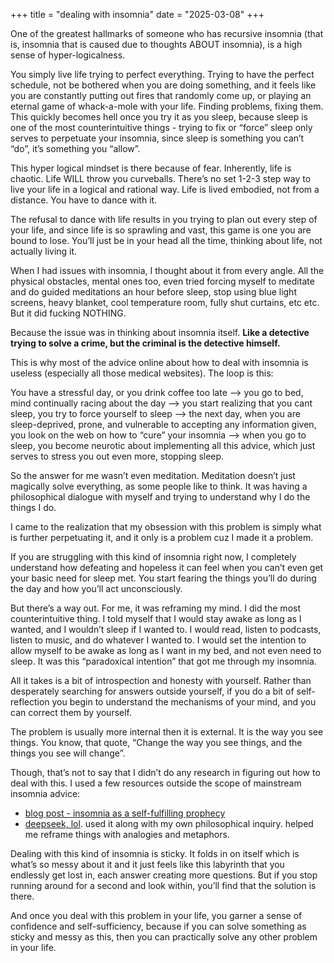 +++
title = "dealing with insomnia"
date = "2025-03-08"
+++

One of the greatest hallmarks of someone who has recursive insomnia (that is, insomnia that is caused due to thoughts ABOUT insomnia), is a high sense of hyper-logicalness.

You simply live life trying to perfect everything. Trying to have the perfect schedule, not be bothered when you are doing something, and it feels like you are constantly putting out fires that randomly come up, or playing an eternal game of whack-a-mole with your life. Finding problems, fixing them. This quickly becomes hell once you try it as you sleep, because sleep is one of the most counterintuitive things - trying to fix or “force” sleep only serves to perpetuate your insomnia, since sleep is something you can’t “do”, it’s something you “allow”.

This hyper logical mindset is there because of fear. Inherently, life is chaotic. Life WILL throw you curveballs. There’s no set 1-2-3 step way to live your life in a logical and rational way. Life is lived embodied, not from a distance. You have to dance with it. 

The refusal to dance with life results in you trying to plan out every step of your life, and since life is so sprawling and vast, this game is one you are bound to lose. You’ll just be in your head all the time, thinking about life, not actually living it.

When I had issues with insomnia, I thought about it from every angle. All the physical obstacles, mental ones too, even tried forcing myself to meditate and do guided meditations an hour before sleep, stop using blue light screens, heavy blanket, cool temperature room, fully shut curtains, etc etc. But it did fucking NOTHING. 

Because the issue was in thinking about insomnia itself. **Like a detective trying to solve a crime, but the criminal is the detective himself.**

This is why most of the advice online about how to deal with insomnia is useless (especially all those medical websites). The loop is this: 

You have a stressful day, or you drink coffee too late —> you go to bed, mind continually racing about the day —> you start realizing that you cant sleep, you try to force yourself to sleep —> the next day, when you are sleep-deprived, prone, and vulnerable to accepting any information given, you look on the web on how to “cure” your insomnia —> when you go to sleep, you become neurotic about implementing all this advice, which just serves to stress you out even more, stopping sleep.

So the answer for me wasn’t even meditation. Meditation doesn’t just magically solve everything, as some people like to think. It was having a philosophical dialogue with myself and trying to understand why I do the things I do. 

I came to the realization that my obsession with this problem is simply what is further perpetuating it, and it only is a problem cuz I made it a problem. 

If you are struggling with this kind of insomnia right now, I completely understand how defeating and hopeless it can feel when you can’t even get your basic need for sleep met. You start fearing the things you’ll do during the day and how you’ll act unconsciously.

But there’s a way out. For me, it was reframing my mind. I did the most counterintuitive thing. I told myself that I would stay awake as long as I wanted, and I wouldn’t sleep if I wanted to. I would read, listen to podcasts, listen to music, and do whatever I wanted to. I would set the intention to allow myself to be awake as long as I want in my bed, and not even need to sleep. It was this “paradoxical intention” that got me through my insomnia. 

All it takes is a bit of introspection and honesty with yourself. Rather than desperately searching for answers outside yourself, if you do a bit of self-reflection you begin to understand the mechanisms of your mind, and you can correct them by yourself. 

The problem is usually more internal then it is external. It is the way you see things. You know, that quote, “Change the way you see things, and the things you see will change”. 

Though, that’s not to say that I didn’t do any research in figuring out how to deal with this. I used a few resources outside the scope of mainstream insomnia advice:

- [blog post - insomnia as a self-fulfilling prophecy](https://meredithwalters.com/insomnia-a-self-fulfilling-prophecy/)
- [deepseek, lol](https://chat.deepseek.com). used it along with my own philosophical inquiry. helped me reframe things with analogies and metaphors.

Dealing with this kind of insomnia is sticky. It folds in on itself which is what’s so messy about it and it just feels like this labyrinth that you endlessly get lost in, each answer creating more questions. But if you stop running around for a second and look within, you’ll find that the solution is there.

And once you deal with this problem in your life, you garner a sense of confidence and self-sufficiency, because if you can solve something as sticky and messy as this, then you can practically solve any other problem in your life.
